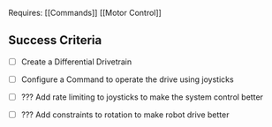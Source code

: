 Requires:
[[Commands]]
[[Motor Control]]


## Success Criteria
- [ ] Create a Differential Drivetrain
- [ ] Configure a Command to operate the drive using joysticks
- [ ] ??? Add rate limiting to joysticks to make the system control better 
- [ ] ??? Add  constraints to rotation to make robot drive better

